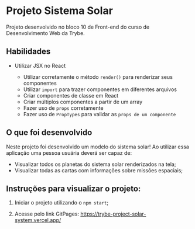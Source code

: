 # Projeto Sistema Solar
Projeto desenvolvido no bloco 10 de Front-end do curso de Desenvolvimento Web da Trybe.


## Habilidades

* Utilizar JSX no React

  * Utilizar corretamente o método `render()` para renderizar seus componentes
  * Utilizar `import` para trazer componentes em diferentes arquivos
  * Criar componentes de classe em React
  * Criar múltiplos componentes a partir de um array
  * Fazer uso de `props` corretamente
  * Fazer uso de `PropTypes` para validar as `props de um componente`


## O que foi desenvolvido

Neste projeto foi desenvolvido um modelo do sistema solar! Ao utilizar essa aplicação uma pessoa usuária deverá ser capaz de:

  * Visualizar todos os planetas do sistema solar renderizados na tela;
  * Visualizar todas as cartas com informações sobre missões espaciais; 


## Instruções para visualizar o projeto:

1. Iniciar o projeto utilizando o `npm start`;

2. Acesse pelo link GitPages: https://trybe-project-solar-system.vercel.app/
